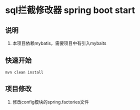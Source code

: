 # sql拦截修改器 spring boot start

## 说明
1. 本项目依赖mybatis，需要项目中有引入mybaits
## 快速开始
```shell
mvn clean install
```
## 项目修改
1. 修改config模块的spring.factories文件
